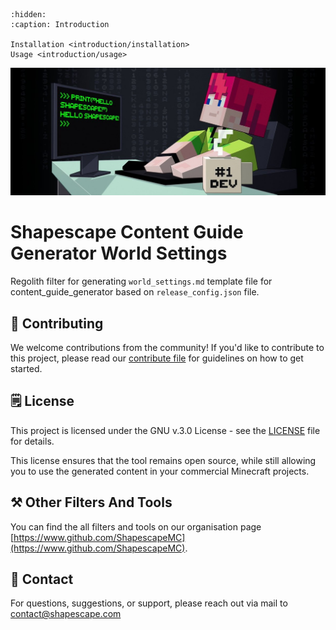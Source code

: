 ```{toctree}
:hidden:
:caption: Introduction

Installation <introduction/installation>
Usage <introduction/usage>
```

![](../header.jpg)

# Shapescape Content Guide Generator World Settings
Regolith filter for generating `world_settings.md` template file for content_guide_generator based on `release_config.json` file.

## 👷 Contributing
We welcome contributions from the community! If you'd like to contribute to this project, please read our [contribute file](https://www.github.com/ShapescapeMC/Shapescape-Content-Guide-Generator-World-Settings/blob/main/CONTRIBUTING.md) for guidelines on how to get started.

## 🗒️ License
This project is licensed under the GNU v.3.0 License - see the [LICENSE](https://github.com/ShapescapeMC/Shapescape-Content-Guide-Generator-World-Settings/blob/main/LICENSE) file for details.

This license ensures that the tool remains open source, while still allowing you to use the generated content in your commercial Minecraft projects.

## ⚒️ Other Filters And Tools
You can find the all filters and tools on our organisation page [https://www.github.com/ShapescapeMC](https://www.github.com/ShapescapeMC).

## 📧 Contact
For questions, suggestions, or support, please reach out via mail to [contact@shapescape.com](mailto:contact@shapescape.com)
